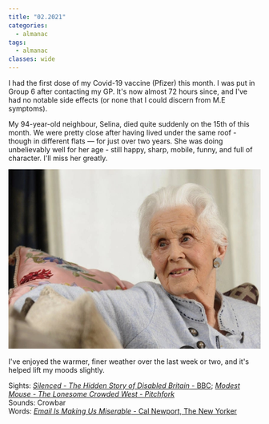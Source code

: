 ```yaml
---
title: "02.2021"
categories:
  - almanac
tags:
  - almanac
classes: wide
---
```


I had the first dose of my Covid-19 vaccine (Pfizer) this month. I was put in Group 6 after contacting my GP. It's now almost 72 hours since, and I've had no notable side effects (or none that I could discern from M.E symptoms).

My 94-year-old neighbour, Selina, died quite suddenly on the 15th of this month. We were pretty close after having lived under the same roof - though in different flats — for just over two years. She was doing unbelievably well for her age - still happy, sharp, mobile, funny, and full of character. I'll miss her greatly.

![Selina](/assets/images/Selina.jpg "Selina Bentley")

I've enjoyed the warmer, finer weather over the last week or two, and it's helped lift my moods slightly.

Sights: [_Silenced - The Hidden Story of Disabled Britain_ - BBC](https://www.bbc.co.uk/programmes/m000rh1g); [_Modest Mouse - The Lonesome Crowded West - Pitchfork_](https://www.youtube.com/watch?v=G33AcZzZ0pM)    
Sounds: Crowbar  
Words: [_Email Is Making Us Miserable_ - Cal Newport, The New Yorker](https://www.newyorker.com/tech/annals-of-technology/e-mail-is-making-us-miserable)     
